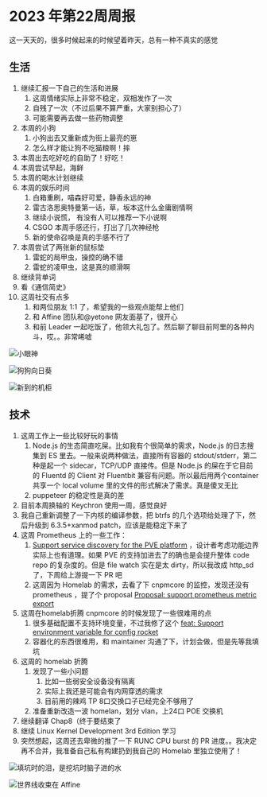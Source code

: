 # 2023 年第22周周报

这一天天的，很多时候起来的时候望着昨天，总有一种不真实的感觉

## 生活

1. 继续汇报一下自己的生活和进展
    1. 这周情绪实际上非常不稳定，双相发作了一次
    2. 自残了一次（不过后果不算严重，大家别担心了）
    3. 可能需要再去做一些药物调整
2. 本周的小狗
    1. 小狗出去又重新成为街上最亮的崽
    2. 怎么样才能让狗不吃猫粮啊！摔
3. 本周出去吃好吃的自助了！好吃！
4. 本周尝试早起，海鲜
5. 本周的喝水计划继续
6. 本周的娱乐时间
    1. 白箱重刷，喵森好可爱，静香永远的神
    2. 雷古洛思奥特曼第一话，草，坂本这什么金庸剧情啊
    3. 继续小说慌， 有没有人可以推荐一下小说啊
    4. CSGO 本周手感还行，打出了几次神经枪
    5. 新的使命召唤是真的手感不行了
7. 本周尝试了两张新的鼠标垫
    1. 雷蛇的局甲虫，操控的确不错
    2. 雷蛇的凌甲虫，这是真的顺滑啊
8. 继续背单词
9. 看《通信简史》
10. 这周社交有点多
    1. 和两位朋友 1:1 了，希望我的一些观点能帮上他们
    2. 和 Affine 团队和@yetone 网友面基了，很开心
    3. 和前 Leader 一起吃饭了，他领大礼包了。然后聊了聊目前阿里的各种内斗，哎。。非常唏嘘

![小眼神](https://github.com/Zheaoli/zheaoli.github.io/assets/7054676/406b37c8-a0ea-48ca-9314-107975a64b3a)

![狗狗向日葵](https://github.com/Zheaoli/zheaoli.github.io/assets/7054676/549bbeb9-ca81-47c8-9cf6-efcf38cee168)

![新到的机柜](https://github.com/Zheaoli/zheaoli.github.io/assets/7054676/7a93d9f3-4d51-45a0-bfb0-fb6b7c26d2d5)

## 技术

1. 这周工作上一些比较好玩的事情
    1. Node.js 的生态简直吃屎。比如我有个很简单的需求，Node.js 的日志搜集到 ES 里去。一般来说两种做法，直接所有容器的 stdout/stderr，第二种是起一个 sidecar，TCP/UDP 直接传。但是 Node.js 的屎在于它目前的 Fluentd 的 Client 对 Fluentbit 兼容有问题。所以最后用两个container共享一个 local volume 里的文件的形式解决了需求。真是傻叉无比
    2. puppeteer 的稳定性是真的差
2. 目前本周换轴的 Keychron 使用一周，感觉良好
3. 我自己重新调整了一下内核的编译参数，把 btrfs 的几个选项给处理了下，然后升级到 6.3.5+xanmod patch，应该是能稳定下来了
4. 这周 Prometheus 上的一些工作：
    1. [Support service discovery for the PVE platform](https://github.com/prometheus/prometheus/issues/12388) ，设计者考虑功能边界实际上也有道理。如果 PVE 的支持加进去了的确也是会提升整体 code repo 的复杂度的。但是 file watch 实在是太 dirty，所以我改成 http_sd 了，下周给上游提一下 PR 吧
    2. 这周因为 Homelab 的需求，去看了下 cnpmcore 的监控，发现还没有 prometheus ，提了个 proposal [Proposal: support prometheus metric export](https://github.com/cnpm/cnpmcore/issues/486)
5. 这周在homelab折腾 cnpmcore 的时候发现了一些很难用的点
    1. 很多基础配置不支持环境变量，不过我修了这个 [feat: Support environment variable for config rocket](https://github.com/cnpm/cnpmcore/pull/489)
    2. 容器化的东西很难用，和 maintainer 沟通了下，计划会做，但是先等我填坑
6. 这周的 homelab 折腾
    1. 发现了一些小问题
        1. 比如一些弱安全设备没有隔离
        2. 实际上我还是可能会有内网穿透的需求
        3. 目前用的辣鸡 TP 8口交换口子已经完全不够用了
    2. 准备重新改造一波 homelan，划分 vlan，上24口 POE 交换机
7. 继续翻译 Chap8（终于要结束了
8. 继续 Linux Kernel Development 3rd Edition 学习
9. 突然想起，这周还去卑微的推了一下 RUNC CPU burst 的 PR 进度。。我决定再不合并，我准备自己私有构建扔到我自己的 Homelab 里独立使用了！

![填坑时的泪，是挖坑时脑子进的水](https://github.com/Zheaoli/zheaoli.github.io/assets/7054676/3e6ab72f-c2d9-40e2-bf0c-d9348f33b1c4)

![世界线收束在 Affine](https://github.com/Zheaoli/zheaoli.github.io/assets/7054676/26515038-c1cf-452d-853b-688f7ecace86)

